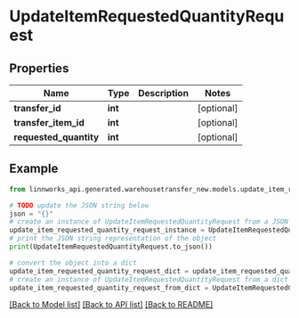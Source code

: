 # UpdateItemRequestedQuantityRequest


## Properties

Name | Type | Description | Notes
------------ | ------------- | ------------- | -------------
**transfer_id** | **int** |  | [optional] 
**transfer_item_id** | **int** |  | [optional] 
**requested_quantity** | **int** |  | [optional] 

## Example

```python
from linnworks_api.generated.warehousetransfer_new.models.update_item_requested_quantity_request import UpdateItemRequestedQuantityRequest

# TODO update the JSON string below
json = "{}"
# create an instance of UpdateItemRequestedQuantityRequest from a JSON string
update_item_requested_quantity_request_instance = UpdateItemRequestedQuantityRequest.from_json(json)
# print the JSON string representation of the object
print(UpdateItemRequestedQuantityRequest.to_json())

# convert the object into a dict
update_item_requested_quantity_request_dict = update_item_requested_quantity_request_instance.to_dict()
# create an instance of UpdateItemRequestedQuantityRequest from a dict
update_item_requested_quantity_request_from_dict = UpdateItemRequestedQuantityRequest.from_dict(update_item_requested_quantity_request_dict)
```
[[Back to Model list]](../README.md#documentation-for-models) [[Back to API list]](../README.md#documentation-for-api-endpoints) [[Back to README]](../README.md)


